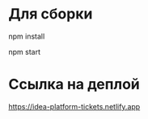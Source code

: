 # Для сборки

  npm install
  
  npm start
  
#  Ссылка на деплой 

 https://idea-platform-tickets.netlify.app
